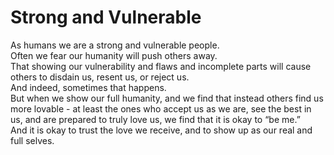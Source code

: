 # Strong and Vulnerable

As humans we are a strong and vulnerable people.   
Often we fear our humanity will push others away.   
That showing our vulnerability and flaws and incomplete parts will cause others to disdain us, resent us, or reject us.   
And indeed, sometimes that happens.   
But when we show our full humanity, and we find that instead others find us more lovable - at least the ones who accept us as we are, see the best in us, and are prepared to truly love us, we find that it is okay to “be me.”   
And it is okay to trust the love we receive, and to show up as our real and full selves.   
